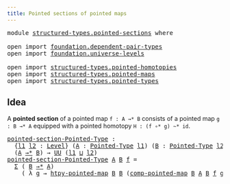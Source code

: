 ```yaml
---
title: Pointed sections of pointed maps
---
```


<pre class="Agda"><a id="58" class="Keyword">module</a> <a id="65" href="structured-types.pointed-sections.html" class="Module">structured-types.pointed-sections</a> <a id="99" class="Keyword">where</a>

<a id="106" class="Keyword">open</a> <a id="111" class="Keyword">import</a> <a id="118" href="foundation.dependent-pair-types.html" class="Module">foundation.dependent-pair-types</a>
<a id="150" class="Keyword">open</a> <a id="155" class="Keyword">import</a> <a id="162" href="foundation.universe-levels.html" class="Module">foundation.universe-levels</a>

<a id="190" class="Keyword">open</a> <a id="195" class="Keyword">import</a> <a id="202" href="structured-types.pointed-homotopies.html" class="Module">structured-types.pointed-homotopies</a>
<a id="238" class="Keyword">open</a> <a id="243" class="Keyword">import</a> <a id="250" href="structured-types.pointed-maps.html" class="Module">structured-types.pointed-maps</a>
<a id="280" class="Keyword">open</a> <a id="285" class="Keyword">import</a> <a id="292" href="structured-types.pointed-types.html" class="Module">structured-types.pointed-types</a>
</pre>
## Idea

A **pointed section** of a pointed map `f : A →* B` consists of a pointed map `g : B →* A` equipped with a pointed homotopy `H : (f ∘* g) ~* id`.

<pre class="Agda"><a id="pointed-section-Pointed-Type"></a><a id="492" href="structured-types.pointed-sections.html#492" class="Function">pointed-section-Pointed-Type</a> <a id="521" class="Symbol">:</a>
  <a id="525" class="Symbol">{</a><a id="526" href="structured-types.pointed-sections.html#526" class="Bound">l1</a> <a id="529" href="structured-types.pointed-sections.html#529" class="Bound">l2</a> <a id="532" class="Symbol">:</a> <a id="534" href="Agda.Primitive.html#597" class="Postulate">Level</a><a id="539" class="Symbol">}</a> <a id="541" class="Symbol">(</a><a id="542" href="structured-types.pointed-sections.html#542" class="Bound">A</a> <a id="544" class="Symbol">:</a> <a id="546" href="structured-types.pointed-types.html#383" class="Function">Pointed-Type</a> <a id="559" href="structured-types.pointed-sections.html#526" class="Bound">l1</a><a id="561" class="Symbol">)</a> <a id="563" class="Symbol">(</a><a id="564" href="structured-types.pointed-sections.html#564" class="Bound">B</a> <a id="566" class="Symbol">:</a> <a id="568" href="structured-types.pointed-types.html#383" class="Function">Pointed-Type</a> <a id="581" href="structured-types.pointed-sections.html#529" class="Bound">l2</a><a id="583" class="Symbol">)</a> <a id="585" class="Symbol">→</a>
  <a id="589" class="Symbol">(</a><a id="590" href="structured-types.pointed-sections.html#542" class="Bound">A</a> <a id="592" href="structured-types.pointed-maps.html#1015" class="Function Operator">→*</a> <a id="595" href="structured-types.pointed-sections.html#564" class="Bound">B</a><a id="596" class="Symbol">)</a> <a id="598" class="Symbol">→</a> <a id="600" href="foundation-core.universe-levels.html#235" class="Primitive">UU</a> <a id="603" class="Symbol">(</a><a id="604" href="structured-types.pointed-sections.html#526" class="Bound">l1</a> <a id="607" href="Agda.Primitive.html#810" class="Primitive Operator">⊔</a> <a id="609" href="structured-types.pointed-sections.html#529" class="Bound">l2</a><a id="611" class="Symbol">)</a>
<a id="613" href="structured-types.pointed-sections.html#492" class="Function">pointed-section-Pointed-Type</a> <a id="642" href="structured-types.pointed-sections.html#642" class="Bound">A</a> <a id="644" href="structured-types.pointed-sections.html#644" class="Bound">B</a> <a id="646" href="structured-types.pointed-sections.html#646" class="Bound">f</a> <a id="648" class="Symbol">=</a>
  <a id="652" href="foundation-core.dependent-pair-types.html#515" class="Record">Σ</a> <a id="654" class="Symbol">(</a> <a id="656" href="structured-types.pointed-sections.html#644" class="Bound">B</a> <a id="658" href="structured-types.pointed-maps.html#1015" class="Function Operator">→*</a> <a id="661" href="structured-types.pointed-sections.html#642" class="Bound">A</a><a id="662" class="Symbol">)</a>
    <a id="668" class="Symbol">(</a> <a id="670" class="Symbol">λ</a> <a id="672" href="structured-types.pointed-sections.html#672" class="Bound">g</a> <a id="674" class="Symbol">→</a> <a id="676" href="structured-types.pointed-homotopies.html#2941" class="Function">htpy-pointed-map</a> <a id="693" href="structured-types.pointed-sections.html#644" class="Bound">B</a> <a id="695" href="structured-types.pointed-sections.html#644" class="Bound">B</a> <a id="697" class="Symbol">(</a><a id="698" href="structured-types.pointed-maps.html#3342" class="Function">comp-pointed-map</a> <a id="715" href="structured-types.pointed-sections.html#644" class="Bound">B</a> <a id="717" href="structured-types.pointed-sections.html#642" class="Bound">A</a> <a id="719" href="structured-types.pointed-sections.html#644" class="Bound">B</a> <a id="721" href="structured-types.pointed-sections.html#646" class="Bound">f</a> <a id="723" href="structured-types.pointed-sections.html#672" class="Bound">g</a><a id="724" class="Symbol">)</a> <a id="726" href="structured-types.pointed-maps.html#3709" class="Function">id-pointed-map</a><a id="740" class="Symbol">)</a>
</pre>